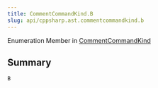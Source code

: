 ```yaml
---
title: CommentCommandKind.B
slug: api/cppsharp.ast.commentcommandkind.b
---
```

Enumeration Member in [CommentCommandKind](/api/cppsharp/ast/commentcommandkind)

## Summary



```csharp
B
```

